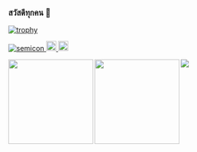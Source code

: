 ### สวัสดีทุกคน 🙏

[![trophy](https://github-profile-trophy.vercel.app/?username=semicon&theme=monokai)](https://github.com/ryo-ma/github-profile-trophy)

<div>
<p align="left"> 
  <a href="https://github.com/semicon">
    <img src="https://komarev.com/ghpvc/?username=semicon" alt="semicon" />
  </a>
  <a href="https://twitter.com/home?lang=ja">
    <img height="20" src="https://img.shields.io/twitter/follow/semicon?label=Twitter&logo=twitter&style=flat" />
  </a>
  <a href="https://github.com/semicon">
    <img height="20" src="https://img.shields.io/github/followers/semicon?label=follow&logo=github&style=flat" />
  </a>
</p>


<p align="left"> 
<a href="https://github.com/semicon">
  <img align="left" height="170px" src="https://github-readme-stats.vercel.app/api?username=semicon&count_private=true&show_icons=true&theme=monokai" />
</a>
<a href="https://github.com/semicon">
  <img align="left" height="170px" src="https://github-readme-stats.vercel.app/api/top-langs/?username=semicon&layout=compact&theme=monokai" />
</a>
</p>

  
<p align="left"> 
<img src = "https://semicon.github.io/img/github-contribution-grid-snake.svg">
</p>
